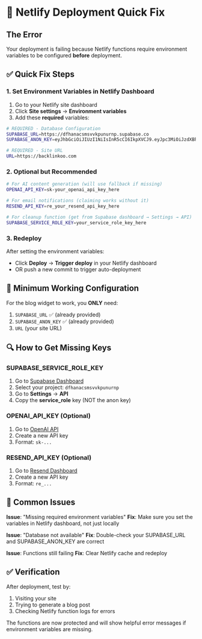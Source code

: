 # 🚀 Netlify Deployment Quick Fix

## The Error
Your deployment is failing because Netlify functions require environment variables to be configured **before** deployment.

## ✅ Quick Fix Steps

### 1. **Set Environment Variables in Netlify Dashboard**

1. Go to your Netlify site dashboard
2. Click **Site settings** → **Environment variables**
3. Add these **required** variables:

```bash
# REQUIRED - Database Configuration
SUPABASE_URL=https://dfhanacsmsvvkpunurnp.supabase.co
SUPABASE_ANON_KEY=eyJhbGciOiJIUzI1NiIsInR5cCI6IkpXVCJ9.eyJpc3MiOiJzdXBhYmFzZSIsInJlZiI6ImRmaGFuYWNzbXN2dmtwdW51cm5wIiwicm9sZSI6ImFub24iLCJpYXQiOjE3Mzc3MDQxMjIsImV4cCI6MjA1MzI4MDEyMn0.Fj4zzWzQIxZ-2Ps-FHk6KeqPjSMwP1gJwqGj_d5K5GM

# REQUIRED - Site URL
URL=https://backlinkoo.com
```

### 2. **Optional but Recommended**

```bash
# For AI content generation (will use fallback if missing)
OPENAI_API_KEY=sk-your_openai_api_key_here

# For email notifications (claiming works without it)
RESEND_API_KEY=re_your_resend_api_key_here

# For cleanup function (get from Supabase dashboard → Settings → API)
SUPABASE_SERVICE_ROLE_KEY=your_service_role_key_here
```

### 3. **Redeploy**

After setting the environment variables:
- Click **Deploy** → **Trigger deploy** in your Netlify dashboard
- OR push a new commit to trigger auto-deployment

## 🎯 Minimum Working Configuration

For the blog widget to work, you **ONLY** need:
1. `SUPABASE_URL` ✅ (already provided)
2. `SUPABASE_ANON_KEY` ✅ (already provided) 
3. `URL` (your site URL)

## 🔍 How to Get Missing Keys

### **SUPABASE_SERVICE_ROLE_KEY**
1. Go to [Supabase Dashboard](https://supabase.com/dashboard)
2. Select your project: `dfhanacsmsvvkpunurnp`
3. Go to **Settings** → **API**
4. Copy the **service_role** key (NOT the anon key)

### **OPENAI_API_KEY** (Optional)
1. Go to [OpenAI API](https://platform.openai.com/api-keys)
2. Create a new API key
3. Format: `sk-...`

### **RESEND_API_KEY** (Optional)
1. Go to [Resend Dashboard](https://resend.com/api-keys)
2. Create a new API key  
3. Format: `re_...`

## 🚨 Common Issues

**Issue**: "Missing required environment variables"
**Fix**: Make sure you set the variables in Netlify dashboard, not just locally

**Issue**: "Database not available"
**Fix**: Double-check your SUPABASE_URL and SUPABASE_ANON_KEY are correct

**Issue**: Functions still failing
**Fix**: Clear Netlify cache and redeploy

## ✅ Verification

After deployment, test by:
1. Visiting your site
2. Trying to generate a blog post
3. Checking Netlify function logs for errors

The functions are now protected and will show helpful error messages if environment variables are missing.
